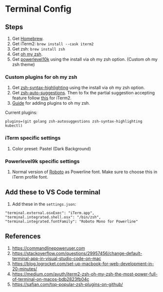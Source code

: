 # Terminal Config


## Steps
1. Get [Homebrew](https://brew.sh/).
2. Get iTerm2: `brew install --cask iterm2`
3. Get zsh: `brew install zsh`
4. Get [oh my zsh](https://ohmyz.sh/).
5. Get [powerlevel10k](https://github.com/romkatv/powerlevel10k) using the install via oh my zsh option. (Custom oh my zsh theme)

### Custom plugins for oh my zsh

1. Get [zsh-syntax-highlighting](https://github.com/zsh-users/zsh-syntax-highlighting/blob/master/INSTALL.md#with-a-plugin-manager) using the install via oh my zsh option.
2. Get [zsh-auto-suggestions](https://github.com/zsh-users/zsh-autosuggestions/blob/master/INSTALL.md#oh-my-zsh). Then to fix the partial suggestion accepting feature follow [this](https://stackoverflow.com/questions/6205157/how-to-set-keyboard-shortcuts-to-jump-to-beginning-end-of-line) for iTerm2.
3. [Guide](https://github.com/ohmyzsh/ohmyzsh/wiki/Plugins) for adding plugins to oh my zsh.

Current plugins:
```
plugins=(git golang zsh-autosuggestions zsh-syntax-highlighting kubectl)
```

### iTerm specific settings
1. Color preset: Pastel (Dark Background)

### Powerlevel9k specific settings
1. Normal version of [Roboto](https://github.com/powerline/fonts/tree/master/RobotoMono) as Powerline font. Make sure to choose this in iTerm profile font.

## Add these to VS Code terminal
1. Add these in the `settings.json`:
```
"terminal.external.osxExec": "iTerm.app",
"terminal.integrated.shell.osx": "/bin/zsh",
"terminal.integrated.fontFamily": "Roboto Mono for Powerline"
```

## References
1. https://commandlinepoweruser.com
2. https://stackoverflow.com/questions/29957456/change-default-terminal-app-in-visual-studio-code-on-mac
3. https://blog.logrocket.com/set-up-macbook-for-web-development-in-20-minutes/
4. https://medium.com/ayuth/iterm2-zsh-oh-my-zsh-the-most-power-full-of-terminal-on-macos-bdb2823fb04c
5. https://safjan.com/top-popular-zsh-plugins-on-github/